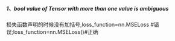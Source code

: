 ##### 1、bool value of Tensor with more than one value is ambiguous  
损失函数声明的时候没有加括号,loss_function=nn.MSELoss #错误;loss_function=nn.MSELoss()#正确
